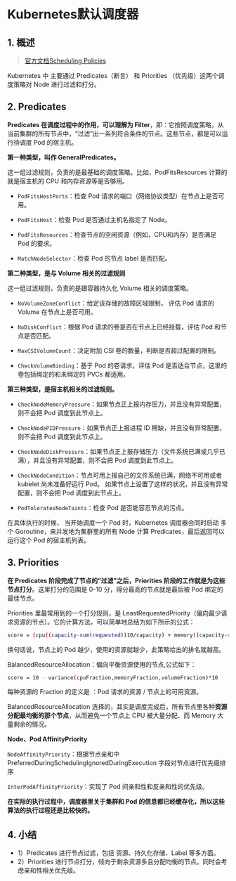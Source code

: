 # Kubernetes默认调度器

## 1. 概述

> [官方文档Scheduling Policies](https://kubernetes.io/docs/reference/scheduling/policies/)



Kubernetes 中 主要通过 Predicates（断言） 和 Priorities （优先级）这两个调度策略对 Node 进行过滤和打分。

## 2. Predicates

**Predicates 在调度过程中的作用，可以理解为 Filter**，即：它按照调度策略，从当前集群的所有节点中，“过滤”出一系列符合条件的节点。这些节点，都是可以运行待调度 Pod 的宿主机。

**第一种类型，叫作 GeneralPredicates。**

这一组过滤规则，负责的是最基础的调度策略。比如，PodFitsResources 计算的就是宿主机的 CPU 和内存资源等是否够用。

- `PodFitsHostPorts`：检查 Pod 请求的端口（网络协议类型）在节点上是否可用。

- `PodFitsHost`：检查 Pod 是否通过主机名指定了 Node。

- `PodFitsResources`：检查节点的空闲资源（例如，CPU和内存）是否满足 Pod 的要求。

- `MatchNodeSelector`：检查 Pod 的节点 label 是否匹配。

**第二种类型，是与 Volume 相关的过滤规则**

这一组过滤规则，负责的是跟容器持久化 Volume 相关的调度策略。

- `NoVolumeZoneConflict`：给定该存储的故障区域限制， 评估 Pod 请求的 Volume 在节点上是否可用。

- `NoDiskConflict`：根据 Pod 请求的卷是否在节点上已经挂载，评估 Pod 和节点是否匹配。

- `MaxCSIVolumeCount`：决定附加 CSI 卷的数量，判断是否超过配置的限制。
- `CheckVolumeBinding`：基于 Pod 的卷请求，评估 Pod 是否适合节点，这里的卷包括绑定的和未绑定的 PVCs 都适用。



**第三种类型，是宿主机相关的过滤规则。**

- `CheckNodeMemoryPressure`：如果节点正上报内存压力，并且没有异常配置，则不会把 Pod 调度到此节点上。

- `CheckNodePIDPressure`：如果节点正上报进程 ID 稀缺，并且没有异常配置，则不会把 Pod 调度到此节点上。

- `CheckNodeDiskPressure`：如果节点正上报存储压力（文件系统已满或几乎已满），并且没有异常配置，则不会把 Pod 调度到此节点上。

- `CheckNodeCondition`：节点可用上报自己的文件系统已满，网络不可用或者 kubelet 尚未准备好运行 Pod。 如果节点上设置了这样的状况，并且没有异常配置，则不会把 Pod 调度到此节点上。

- `PodToleratesNodeTaints`：检查 Pod 是否能容忍节点的污点。



在具体执行的时候， 当开始调度一个 Pod 时，Kubernetes 调度器会同时启动 多个 Goroutine，来并发地为集群里的所有 Node 计算 Predicates，最后返回可以运行这个 Pod 的宿主机列表。



## 3. Priorities 

**在 Predicates 阶段完成了节点的“过滤”之后，Priorities 阶段的工作就是为这些节点打分**。这里打分的范围是 0-10 分，得分最高的节点就是最后被 Pod 绑定的最佳节点。

Priorities 里最常用到的一个打分规则，是 LeastRequestedPriority（偏向最少请求资源的节点）。它的计算方法，可以简单地总结为如下所示的公式：

```sh
score = (cpu((capacity-sum(requested))10/capacity) + memory((capacity-sum(requested))10/capacity))/2
```

 换句话说，节点上的 Pod 越少，使用的资源就越少，此策略给出的排名就越高。

BalancedResourceAllocation：偏向平衡资源使用的节点,公式如下：

```sh
score = 10 - variance(cpuFraction,memoryFraction,volumeFraction)*10
```

每种资源的 Fraction 的定义是 ：Pod 请求的资源 / 节点上的可用资源。

BalancedResourceAllocation 选择的，其实是调度完成后，所有节点里各种**资源分配最均衡的那个节点**，从而避免一个节点上 CPU 被大量分配、而 Memory 大量剩余的情况。



**Node、Pod AffinityPriority**

`NodeAffinityPriority`：根据节点亲和中 PreferredDuringSchedulingIgnoredDuringExecution 字段对节点进行优先级排序

`InterPodAffinityPriority`：实现了 Pod 间亲和性和反亲和性的优先级。



**在实际的执行过程中，调度器里关于集群和 Pod 的信息都已经缓存化，所以这些算法的执行过程还是比较快的。**



## 4. 小结

* 1）Predicates 进行节点过滤，包括 资源、持久化存储、Label 等多方面。
* 2）Priorities 进行节点打分，倾向于剩余资源多且分配均衡的节点。同时会考虑亲和性相关优先级。





